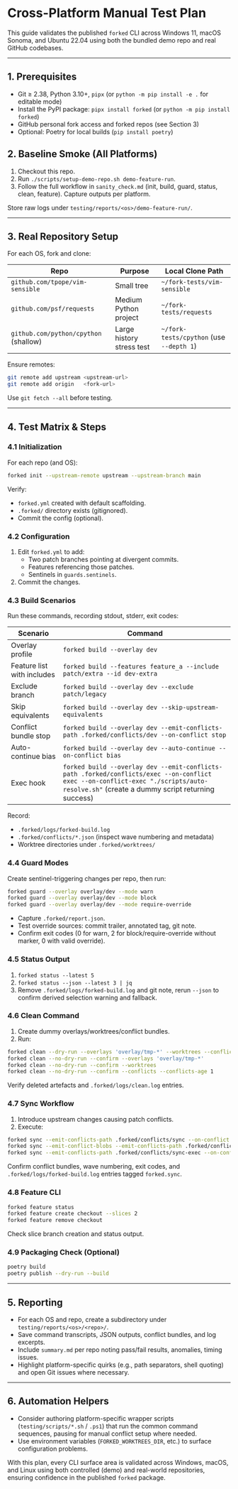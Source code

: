 # Cross-Platform Manual Test Plan

This guide validates the published `forked` CLI across Windows 11, macOS Sonoma, and Ubuntu 22.04 using both the bundled demo repo and real GitHub codebases.

---

## 1. Prerequisites
- Git ≥ 2.38, Python 3.10+, `pipx` (or `python -m pip install -e .` for editable mode)
- Install the PyPI package: `pipx install forked` (or `python -m pip install forked`)
- GitHub personal fork access and forked repos (see Section 3)
- Optional: Poetry for local builds (`pip install poetry`)

## 2. Baseline Smoke (All Platforms)
1. Checkout this repo.
2. Run `./scripts/setup-demo-repo.sh demo-feature-run`.
3. Follow the full workflow in `sanity_check.md` (init, build, guard, status, clean, feature). Capture outputs per platform.

Store raw logs under `testing/reports/<os>/demo-feature-run/`.

---

## 3. Real Repository Setup
For each OS, fork and clone:

| Repo | Purpose | Local Clone Path |
|------|---------|------------------|
| `github.com/tpope/vim-sensible` | Small tree | `~/fork-tests/vim-sensible` |
| `github.com/psf/requests` | Medium Python project | `~/fork-tests/requests` |
| `github.com/python/cpython` (shallow) | Large history stress test | `~/fork-tests/cpython` (use `--depth 1`) |

Ensure remotes:
```bash
git remote add upstream <upstream-url>
git remote add origin   <fork-url>
```
Use `git fetch --all` before testing.

---

## 4. Test Matrix & Steps

### 4.1 Initialization
For each repo (and OS):
```bash
forked init --upstream-remote upstream --upstream-branch main
```
Verify:
- `forked.yml` created with default scaffolding.
- `.forked/` directory exists (gitignored).
- Commit the config (optional).

### 4.2 Configuration
1. Edit `forked.yml` to add:
   - Two patch branches pointing at divergent commits.
   - Features referencing those patches.
   - Sentinels in `guards.sentinels`.
2. Commit the changes.

### 4.3 Build Scenarios
Run these commands, recording stdout, stderr, exit codes:

| Scenario | Command |
|----------|---------|
| Overlay profile | `forked build --overlay dev` |
| Feature list with includes | `forked build --features feature_a --include patch/extra --id dev-extra` |
| Exclude branch | `forked build --overlay dev --exclude patch/legacy` |
| Skip equivalents | `forked build --overlay dev --skip-upstream-equivalents` |
| Conflict bundle stop | `forked build --overlay dev --emit-conflicts-path .forked/conflicts/dev --on-conflict stop` |
| Auto-continue bias | `forked build --overlay dev --auto-continue --on-conflict bias` |
| Exec hook | `forked build --overlay dev --emit-conflicts-path .forked/conflicts/exec --on-conflict exec --on-conflict-exec "./scripts/auto-resolve.sh"` (create a dummy script returning success) |

Record:
- `.forked/logs/forked-build.log`
- `.forked/conflicts/*.json` (inspect wave numbering and metadata)
- Worktree directories under `.forked/worktrees/`

### 4.4 Guard Modes
Create sentinel-triggering changes per repo, then run:
```bash
forked guard --overlay overlay/dev --mode warn
forked guard --overlay overlay/dev --mode block
forked guard --overlay overlay/dev --mode require-override
```
- Capture `.forked/report.json`.
- Test override sources: commit trailer, annotated tag, git note.
- Confirm exit codes (0 for warn, 2 for block/require-override without marker, 0 with valid override).

### 4.5 Status Output
1. `forked status --latest 5`
2. `forked status --json --latest 3 | jq`
3. Remove `.forked/logs/forked-build.log` and git note, rerun `--json` to confirm derived selection warning and fallback.

### 4.6 Clean Command
1. Create dummy overlays/worktrees/conflict bundles.
2. Run:
```bash
forked clean --dry-run --overlays 'overlay/tmp-*' --worktrees --conflicts
forked clean --no-dry-run --confirm --overlays 'overlay/tmp-*'
forked clean --no-dry-run --confirm --worktrees
forked clean --no-dry-run --confirm --conflicts --conflicts-age 1
```
Verify deleted artefacts and `.forked/logs/clean.log` entries.

### 4.7 Sync Workflow
1. Introduce upstream changes causing patch conflicts.
2. Execute:
```bash
forked sync --emit-conflicts-path .forked/conflicts/sync --on-conflict stop
forked sync --emit-conflict-blobs --emit-conflicts-path .forked/conflicts/sync-bias --on-conflict bias --auto-continue
forked sync --emit-conflicts-path .forked/conflicts/sync-exec --on-conflict exec --on-conflict-exec "./scripts/sync-resolver.sh"
```
Confirm conflict bundles, wave numbering, exit codes, and `.forked/logs/forked-build.log` entries tagged `forked.sync`.

### 4.8 Feature CLI
```bash
forked feature status
forked feature create checkout --slices 2
forked feature remove checkout
```
Check slice branch creation and status output.

### 4.9 Packaging Check (Optional)
```bash
poetry build
poetry publish --dry-run --build
```

---

## 5. Reporting
- For each OS and repo, create a subdirectory under `testing/reports/<os>/<repo>/`.
- Save command transcripts, JSON outputs, conflict bundles, and log excerpts.
- Include `summary.md` per repo noting pass/fail results, anomalies, timing issues.
- Highlight platform-specific quirks (e.g., path separators, shell quoting) and open Git issues where necessary.

---

## 6. Automation Helpers
- Consider authoring platform-specific wrapper scripts (`testing/scripts/*.sh` / `.ps1`) that run the common command sequences, pausing for manual conflict setup where needed.
- Use environment variables (`FORKED_WORKTREES_DIR`, etc.) to surface configuration problems.

With this plan, every CLI surface area is validated across Windows, macOS, and Linux using both controlled (demo) and real-world repositories, ensuring confidence in the published `forked` package.

